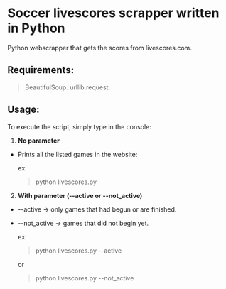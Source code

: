 # Soccer livescores scrapper written in Python

Python webscrapper that gets the scores from livescores.com.

## Requirements:
> BeautifulSoup. urllib.request.

## Usage:
To execute the script, simply type in the console:

1. **No parameter**
* Prints all the listed games in the website:
	<p>ex: </p>

	> python livescores.py 

2. **With parameter (--active or --not_active)** 
* --active -> only games that had begun or are finished. 
* --not_active -> games that did not begin yet.

	<p>ex: </p>

	>python livescores.py --active

	<p>or</p>

	>python livescores.py --not_active
